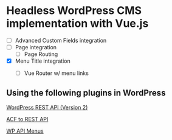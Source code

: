 # Headless WordPress CMS implementation with Vue.js

- [ ] Advanced Custom Fields integration
- [ ] Page integration
  - [ ] Page Routing
- [x] Menu Title integration
   - [ ] Vue Router w/ menu links


## Using the following plugins in WordPress

[WordPress REST API (Version 2)](https://wordpress.org/plugins/rest-api/)

[ACF to REST API](https://wordpress.org/plugins/acf-to-rest-api/)

[WP API Menus](https://wordpress.org/plugins/wp-api-menus/)
